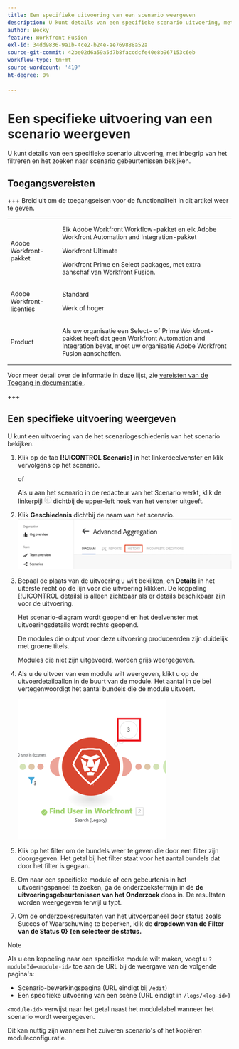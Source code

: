 ```yaml
---
title: Een specifieke uitvoering van een scenario weergeven
description: U kunt details van een specifieke scenario uitvoering, met inbegrip van het filtreren en het zoeken naar scenario gebeurtenissen bekijken.
author: Becky
feature: Workfront Fusion
exl-id: 34dd9836-9a1b-4ce2-b24e-ae769888a52a
source-git-commit: 42be02d6a59a5d7b8faccdcfe40e8b967153c6eb
workflow-type: tm+mt
source-wordcount: '419'
ht-degree: 0%

---
```


# Een specifieke uitvoering van een scenario weergeven

U kunt details van een specifieke scenario uitvoering, met inbegrip van het filtreren en het zoeken naar scenario gebeurtenissen bekijken.

## Toegangsvereisten

+++ Breid uit om de toegangseisen voor de functionaliteit in dit artikel weer te geven.

<table style="table-layout:auto">
 <col> 
 <col> 
 <tbody> 
  <tr> 
   <td role="rowheader">Adobe Workfront-pakket</td> 
   <td> <p>Elk Adobe Workfront Workflow-pakket en elk Adobe Workfront Automation and Integration-pakket</p><p>Workfront Ultimate</p><p>Workfront Prime en Select packages, met extra aanschaf van Workfront Fusion.</p> </td> 
  </tr> 
  <tr data-mc-conditions=""> 
   <td role="rowheader">Adobe Workfront-licenties</td> 
   <td> <p>Standard</p><p>Werk of hoger</p> </td> 
  </tr> 
  <tr> 
   <td role="rowheader">Product</td> 
   <td>
   <p>Als uw organisatie een Select- of Prime Workfront-pakket heeft dat geen Workfront Automation and Integration bevat, moet uw organisatie Adobe Workfront Fusion aanschaffen.</li></ul>
   </td> 
  </tr>
 </tbody> 
</table>

Voor meer detail over de informatie in deze lijst, zie [&#x200B; vereisten van de Toegang in documentatie &#x200B;](/help/workfront-fusion/references/licenses-and-roles/access-level-requirements-in-documentation.md).

+++

## Een specifieke uitvoering weergeven

U kunt een uitvoering van de het scenariogeschiedenis van het scenario bekijken.


1. Klik op de tab **[!UICONTROL Scenario]** in het linkerdeelvenster en klik vervolgens op het scenario.

   of

   Als u aan het scenario in de redacteur van het Scenario werkt, klik de linkerpijl ![&#x200B; Uitgang die pijl &#x200B;](assets/exit-editing-arrow.png) dichtbij de upper-left hoek van het venster uitgeeft.

1. Klik **Geschiedenis** dichtbij de naam van het scenario.
   ![&#x200B; geschiedenislusje &#x200B;](assets/history-tab.png)


1. Bepaal de plaats van de uitvoering u wilt bekijken, en **Details** in het uiterste recht op de lijn voor die uitvoering klikken. De koppeling [!UICONTROL details] is alleen zichtbaar als er details beschikbaar zijn voor de uitvoering.

   Het scenario-diagram wordt geopend en het deelvenster met uitvoeringsdetails wordt rechts geopend.

   De modules die output voor deze uitvoering produceerden zijn duidelijk met groene titels.

   Modules die niet zijn uitgevoerd, worden grijs weergegeven.

1. Als u de uitvoer van een module wilt weergeven, klikt u op de uitvoerdetailballon in de buurt van de module. Het aantal in de bel vertegenwoordigt het aantal bundels die de module uitvoert.

   ![&#x200B; bel van de Output dichtbij een module &#x200B;](assets/output-bubble.png)

1. Klik op het filter om de bundels weer te geven die door een filter zijn doorgegeven. Het getal bij het filter staat voor het aantal bundels dat door het filter is gegaan.
1. Om naar een specifieke module of een gebeurtenis in het uitvoeringspaneel te zoeken, ga de onderzoekstermijn in de **de uitvoeringsgebeurtenissen van het Onderzoek** doos in. De resultaten worden weergegeven terwijl u typt.
1. Om de onderzoeksresultaten van het uitvoerpaneel door status zoals Succes of Waarschuwing te beperken, klik de **dropdown van de Filter van de Status 0&rbrace; &lbrace;en selecteer de status.**




>[!NOTE]
>
>Als u een koppeling naar een specifieke module wilt maken, voegt u `?moduleId=<module-id>` toe aan de URL bij de weergave van de volgende pagina&#39;s:
>
>* Scenario-bewerkingspagina (URL eindigt bij `/edit`)
>* Een specifieke uitvoering van een scène (URL eindigt in `/logs/<log-id>`)
>
>`<module-id>` verwijst naar het getal naast het modulelabel wanneer het scenario wordt weergegeven.
>
>Dit kan nuttig zijn wanneer het zuiveren scenario&#39;s of het kopiëren moduleconfiguratie.
